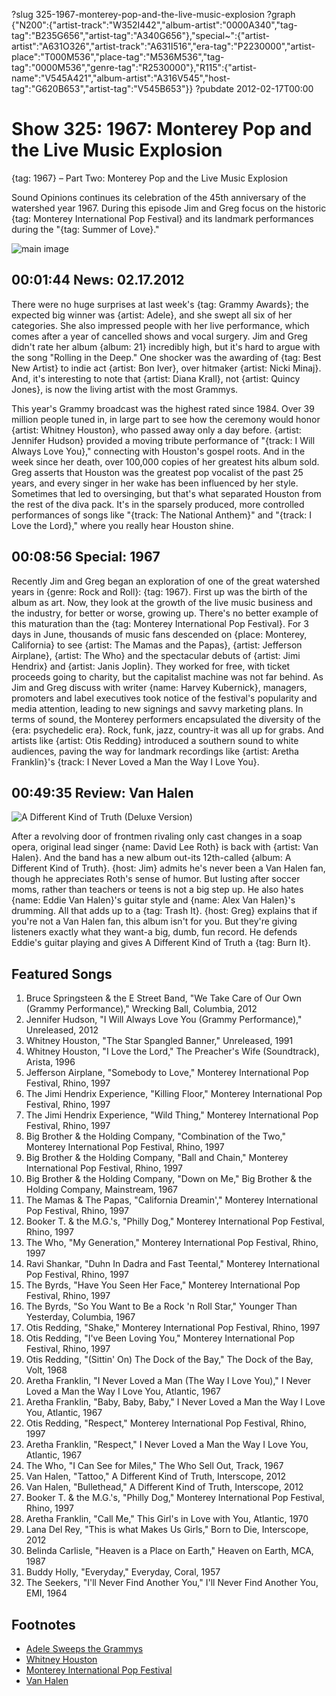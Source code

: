 ?slug 325-1967-monterey-pop-and-the-live-music-explosion
?graph {"N200":{"artist-track":"W352I442","album-artist":"0000A340","tag-tag":"B235G656","artist-tag":"A340G656"},"special~":{"artist-artist":"A631O326","artist-track":"A631I516","era-tag":"P2230000","artist-place":"T000M536","place-tag":"M536M536","tag-tag":"0000M536","genre-tag":"R2530000"},"R115":{"artist-name":"V545A421","album-artist":"A316V545","host-tag":"G620B653","artist-tag":"V545B653"}}
?pubdate 2012-02-17T00:00

# Show 325: 1967: Monterey Pop and the Live Music Explosion
{tag: 1967} – Part Two: Monterey Pop and the Live Music Explosion

Sound Opinions continues its celebration of the 45th anniversary of the watershed year 1967. During this episode Jim and Greg focus on the historic {tag: Monterey International Pop Festival} and its landmark performances during the "{tag: Summer of Love}."

![main image](http://static.soundopinions.org/images/2012/monterey.jpg)


## 00:01:44 News: 02.17.2012
There were no huge surprises at last week's {tag: Grammy Awards}; the expected big winner was {artist: Adele}, and she swept all six of her categories. She also impressed people with her live performance, which comes after a year of cancelled shows and vocal surgery. Jim and Greg didn't rate her album {album: 21} incredibly high, but it's hard to argue with the song "Rolling in the Deep." One shocker was the awarding of {tag: Best New Artist} to indie act {artist: Bon Iver}, over hitmaker {artist: Nicki Minaj}. And, it's interesting to note that {artist: Diana Krall}, not {artist: Quincy Jones}, is now the living artist with the most Grammys.

This year's Grammy broadcast was the highest rated since 1984. Over 39 million people tuned in, in large part to see how the ceremony would honor {artist: Whitney Houston}, who passed away only a day before. {artist: Jennifer Hudson} provided a moving tribute performance of "{track: I Will Always Love You}," connecting with Houston's gospel roots. And in the week since her death, over 100,000 copies of her greatest hits album sold. Greg asserts that Houston was the greatest pop vocalist of the past 25 years, and every singer in her wake has been influenced by her style. Sometimes that led to oversinging, but that's what separated Houston from the rest of the diva pack. It's in the sparsely produced, more controlled performances of songs like "{track: The National Anthem}" and "{track: I Love the Lord}," where you really hear Houston shine.

## 00:08:56 Special: 1967
Recently Jim and Greg began an exploration of one of the great watershed years in {genre: Rock and Roll}: {tag: 1967}. First up was the birth of the album as art. Now, they look at the growth of the live music business and the industry, for better or worse, growing up. There's no better example of this maturation than the {tag: Monterey International Pop Festival}. For 3 days in June, thousands of music fans descended on {place: Monterey, California} to see {artist: The Mamas and the Papas}, {artist: Jefferson Airplane}, {artist: The Who} and the spectacular debuts of {artist: Jimi Hendrix} and {artist: Janis Joplin}. They worked for free, with ticket proceeds going to charity, but the capitalist machine was not far behind. As Jim and Greg discuss with writer {name: Harvey Kubernick}, managers, promoters and label executives took notice of the festival's popularity and media attention, leading to new signings and savvy marketing plans. In terms of sound, the Monterey performers encapsulated the diversity of the {era: psychedelic era}. Rock, funk, jazz, country-it was all up for grabs. And artists like {artist: Otis Redding} introduced a southern sound to white audiences, paving the way for landmark recordings like {artist: Aretha Franklin}'s {track: I Never Loved a Man the Way I Love You}.

## 00:49:35 Review: Van Halen
![A Different Kind of Truth (Deluxe Version)](http://is1.mzstatic.com/image/thumb/Music/v4/4b/71/9d/4b719d7c-aabf-7fdc-7c74-862432fc7067/source/600x600bb.jpg "166529/498355190")

After a revolving door of frontmen rivaling only cast changes in a soap opera, original lead singer {name: David Lee Roth} is back with {artist: Van Halen}. And the band has a new album out-its 12th-called {album: A Different Kind of Truth}. {host: Jim} admits he's never been a Van Halen fan, though he appreciates Roth's sense of humor. But lusting after soccer moms, rather than teachers or teens is not a big step up. He also hates {name: Eddie Van Halen}'s guitar style and {name: Alex Van Halen}'s drumming. All that adds up to a {tag: Trash It}. {host: Greg} explains that if you're not a Van Halen fan, this album isn't for you. But they're giving listeners exactly what they want-a big, dumb, fun record. He defends Eddie's guitar playing and gives A Different Kind of Truth a {tag: Burn It}.

## Featured Songs
1. Bruce Springsteen & the E Street Band, "We Take Care of Our Own (Grammy Performance)," Wrecking Ball, Columbia, 2012
2. Jennifer Hudson, "I Will Always Love You (Grammy Performance)," Unreleased, 2012
3. Whitney Houston, "The Star Spangled Banner," Unreleased, 1991
4. Whitney Houston, "I Love the Lord," The Preacher's Wife (Soundtrack), Arista, 1996
5. Jefferson Airplane, "Somebody to Love," Monterey International Pop Festival, Rhino, 1997
6. The Jimi Hendrix Experience, "Killing Floor," Monterey International Pop Festival, Rhino, 1997
7. The Jimi Hendrix Experience, "Wild Thing," Monterey International Pop Festival, Rhino, 1997
8. Big Brother & the Holding Company, "Combination of the Two," Monterey International Pop Festival, Rhino, 1997
9. Big Brother & the Holding Company, "Ball and Chain," Monterey International Pop Festival, Rhino, 1997
10. Big Brother & the Holding Company, "Down on Me," Big Brother & the Holding Company, Mainstream, 1967
11. The Mamas & The Papas, "California Dreamin'," Monterey International Pop Festival, Rhino, 1997
12. Booker T. & the M.G.'s, "Philly Dog," Monterey International Pop Festival, Rhino, 1997
13. The Who, "My Generation," Monterey International Pop Festival, Rhino, 1997
14. Ravi Shankar, "Duhn In Dadra and Fast Teental," Monterey International Pop Festival, Rhino, 1997
15. The Byrds, "Have You Seen Her Face," Monterey International Pop Festival, Rhino, 1997
16. The Byrds, "So You Want to Be a Rock 'n Roll Star," Younger Than Yesterday, Columbia, 1967
17. Otis Redding, "Shake," Monterey International Pop Festival, Rhino, 1997
18. Otis Redding, "I've Been Loving You," Monterey International Pop Festival, Rhino, 1997
19. Otis Redding, "(Sittin' On) The Dock of the Bay," The Dock of the Bay, Volt, 1968
20. Aretha Franklin, "I Never Loved a Man (The Way I Love You)," I Never Loved a Man the Way I Love You, Atlantic, 1967
21. Aretha Franklin, "Baby, Baby, Baby," I Never Loved a Man the Way I Love You, Atlantic, 1967
22. Otis Redding, "Respect," Monterey International Pop Festival, Rhino, 1997
23. Aretha Franklin, "Respect," I Never Loved a Man the Way I Love You, Atlantic, 1967
24. The Who, "I Can See for Miles," The Who Sell Out, Track, 1967
25. Van Halen, "Tattoo," A Different Kind of Truth, Interscope, 2012
26. Van Halen, "Bullethead," A Different Kind of Truth, Interscope, 2012
27. Booker T. & the M.G.'s, "Philly Dog," Monterey International Pop Festival, Rhino, 1997
28. Aretha Franklin, "Call Me," This Girl's in Love with You, Atlantic, 1970
29. Lana Del Rey, "This is what Makes Us Girls," Born to Die, Interscope, 2012
30. Belinda Carlisle, "Heaven is a Place on Earth," Heaven on Earth, MCA, 1987
31. Buddy Holly, "Everyday," Everyday, Coral, 1957
32. The Seekers, "I'll Never Find Another You," I'll Never Find Another You, EMI, 1964

## Footnotes 
- [Adele Sweeps the Grammys](http://www.hollywoodreporter.com/news/grammy-awards-2012-winners-whitney-houston-death-adele-289778)
- [Whitney Houston](http://live.whitneyhouston.com/)
- [Monterey International Pop Festival](https://www.criterion.com/boxsets/326-the-complete-monterey-pop-festival)
- [Van Halen](http://www.van-halen.com/)
